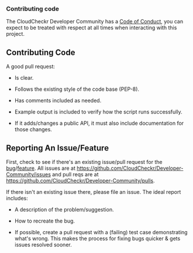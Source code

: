### Contributing code

The CloudCheckr Developer Community has a [Code of Conduct](https://github.com/CloudCheckr/Developer-Community/blob/master/CODE_OF_CONDUCT.md), you can expect to be treated with respect at all times when interacting with this project.

Contributing Code
-----------------
A good pull request:

-  Is clear.
-  Follows the existing style of the code base (PEP-8).
-  Has comments included as needed.

-  Example output is included to verify how the script runs successfully.
-  If it adds/changes a public API, it must also include documentation
   for those changes.

Reporting An Issue/Feature
--------------------------
First, check to see if there's an existing issue/pull request for the
[bug](.github/ISSUE_TEMPLATE/bug_report.md)/[feature](.github/ISSUE_TEMPLATE/feature_request.md). All issues are at
https://github.com/CloudCheckr/Developer-Community/issues and pull reqs are at
https://github.com/CloudCheckr/Developer-Community/pulls.

If there isn't an existing issue there, please file an issue. The
ideal report includes:

-  A description of the problem/suggestion.
-  How to recreate the bug.

-  If possible, create a pull request with a (failing) test case
   demonstrating what's wrong. This makes the process for fixing bugs
   quicker & gets issues resolved sooner.
